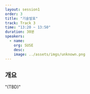 ```yaml
---
layout: session1
order: 3
title: "기술발표"
track: Track 3
time: "13:20 ~ 13:50"
duration: 30분
speakers:
  - name: 
    org: SUSE
    desc: 
    image: ../assets/imgs/unknown.png
---
```


## 개요
"(TBD)"
